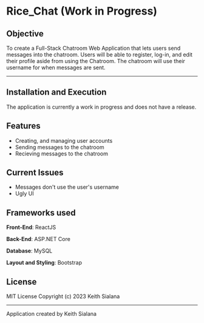# Rice_Chat (Work in Progress)
## Objective
To create a Full-Stack Chatroom Web Application that lets users send messages into the chatroom. Users will be able to register, log-in, and edit their profile aside from using the Chatroom. The chatroom will use their username for when messages are sent.

---
## Installation and Execution
The application is currently a work in progress and does not have a release.

## Features
 - Creating, and managing user accounts
 - Sending messages to the chatroom
 - Recieving messages to the chatroom

## Current Issues
 - Messages don't use the user's username
 - Ugly UI

## Frameworks used
__Front-End__: ReactJS

__Back-End__: ASP.NET Core

__Database__: MySQL

__Layout and Styling__: Bootstrap

## License
MIT License Copyright (c) 2023 Keith Sialana

---

Application created by Keith Sialana